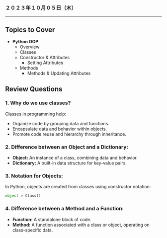 ### ２０２３年１０月０５日（木）

---

## Topics to Cover

- **Python OOP**
    - Overview
    - Classes
    - Constructor & Attributes
        - Setting Attributes
    - Methods
        - Methods & Updating Attributes


## Review Questions

### 1. **Why do we use classes?**
Classes in programming help:
- Organize code by grouping data and functions.
- Encapsulate data and behavior within objects.
- Promote code reuse and hierarchy through inheritance.

### 2. **Difference between an Object and a Dictionary:**
- **Object:** An instance of a class, combining data and behavior.
- **Dictionary:** A built-in data structure for key-value pairs.

### 3. **Notation for Objects:**
In Python, objects are created from classes using constructor notation:
```python
object = Class()
```

### 4. **Difference between a Method and a Function:**
- **Function:** A standalone block of code.
- **Method:** A function associated with a class or object, operating on class-specific data.